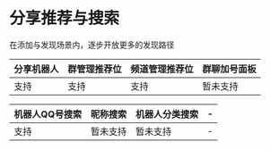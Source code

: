 # 分享推荐与搜索

在添加与发现场景内，逐步开放更多的发现路径

| 分享机器人 | 群管理推荐位 | 频道管理推荐位 | 群聊加号面板 |  
| --------------------- | ---- | ---------- | -------- |
| 支持 | 支持 | 支持 | 暂未支持 |  

| 机器人QQ号搜索 | 昵称搜索 | 机器人分类搜索 | - |  
| --------------------- | ---- | ---------- | -------- |
| 支持 | 暂未支持 | 暂未支持 | - |  